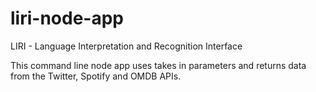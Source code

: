 # liri-node-app

LIRI - Language Interpretation and Recognition Interface

This command line node app uses takes in parameters and returns data from the Twitter, Spotify and OMDB APIs.
